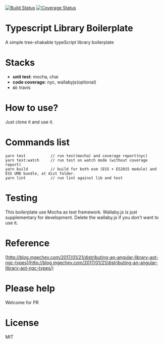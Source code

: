 [![Build Status](https://travis-ci.org/goldenbearkin/typescript-library-boilerplate.svg?branch=master)](https://travis-ci.org/goldenbearkin/typescript-library-boilerplate)
[![Coverage Status](https://coveralls.io/repos/github/goldenbearkin/typescript-library-boilerplate/badge.svg?branch=master)](https://coveralls.io/github/goldenbearkin/typescript-library-boilerplate?branch=master)

# Typescript Library Boilerplate

A simple tree-shakable typeScript library boilerplate

# Stacks
- **unit test**: mocha, chai
- **code coverage**: nyc, wallabyjs(optional)
- **ci**: travis

# How to use?

Just clone it and use it.

# Commands list
````
yarn test           // run test(mocha) and coverage report(nyc)
yarn test:watch     // run test on watch mode (without coverage report)
yarn build          // build for both esm (ES5 + ES2015 module) and ES5 UMD bundle, at dist folder.
yarn lint           // run lint against lib and test
````

# Testing

This boilerplate use Mocha as test framework. Wallaby.js is just supplementary for development.
Delete the wallaby.js if you don't want to use it.

# Reference
[http://blog.mgechev.com/2017/01/21/distributing-an-angular-library-aot-ngc-types](http://blog.mgechev.com/2017/01/21/distributing-an-angular-library-aot-ngc-types/)

# Please help

Welcome for PR

# License

MIT